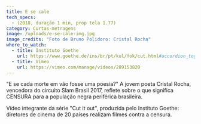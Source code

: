 ```yaml
---
title: E se cale
tech_specs:
  - (2018, duração 1 min, prop tela 1.77)
category: Curtas-metragens
image: /uploads/e-se-cale-img.jpg
image_credits: "Foto de Bruno Polidoro: Cristal Rocha"
where_to_watch:
  - title: Instituto Goethe
    url: https://www.goethe.de/ins/br/pt/kul/fok/cut.html#accordion_toggle_6068617_1
  - title: Vimeo
    url: https://vimeo.com/manage/videos/289153820
---
```

"E se cada morte em vão fosse uma poesia?" A jovem poeta Cristal Rocha, vencedora do circuito Slam Brasil 2017, reflete sobre o que significa CENSURA para a população negra periférica brasileira.

Vídeo integrante da série "Cut it out", produzida pelo Instituto Goethe: diretores de cinema de 20 países realizam filmes contra a censura.